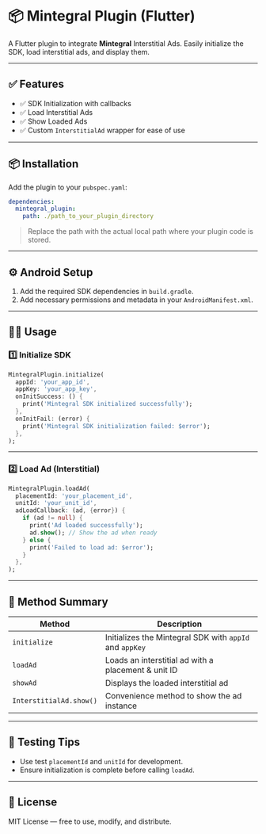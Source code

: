 # 📦 Mintegral Plugin (Flutter)

A Flutter plugin to integrate **Mintegral** Interstitial Ads. Easily initialize the SDK, load interstitial ads, and display them.

---

## ✅ Features

- ✅ SDK Initialization with callbacks
- ✅ Load Interstitial Ads
- ✅ Show Loaded Ads
- ✅ Custom `InterstitialAd` wrapper for ease of use

---

## 📦 Installation

Add the plugin to your `pubspec.yaml`:

```yaml
dependencies:
  mintegral_plugin:
    path: ./path_to_your_plugin_directory
```

> Replace the path with the actual local path where your plugin code is stored.

---

## ⚙️ Android Setup

1. Add the required SDK dependencies in `build.gradle`.
2. Add necessary permissions and metadata in your `AndroidManifest.xml`.

---

## 🧑‍💻 Usage

### 1️⃣ Initialize SDK

```dart
MintegralPlugin.initialize(
  appId: 'your_app_id',
  appKey: 'your_app_key',
  onInitSuccess: () {
    print('Mintegral SDK initialized successfully');
  },
  onInitFail: (error) {
    print('Mintegral SDK initialization failed: $error');
  },
);
```

---

### 2️⃣ Load Ad (Interstitial)

```dart
MintegralPlugin.loadAd(
  placementId: 'your_placement_id',
  unitId: 'your_unit_id',
  adLoadCallback: (ad, {error}) {
    if (ad != null) {
      print('Ad loaded successfully');
      ad.show(); // Show the ad when ready
    } else {
      print('Failed to load ad: $error');
    }
  },
);
```

---

## 📄 Method Summary

| Method | Description |
|--------|-------------|
| `initialize` | Initializes the Mintegral SDK with `appId` and `appKey` |
| `loadAd` | Loads an interstitial ad with a placement & unit ID |
| `showAd` | Displays the loaded interstitial ad |
| `InterstitialAd.show()` | Convenience method to show the ad instance |

---

## 🧪 Testing Tips

- Use test `placementId` and `unitId` for development.
- Ensure initialization is complete before calling `loadAd`.

---

## 📃 License

MIT License — free to use, modify, and distribute.